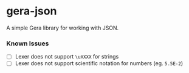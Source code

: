 
# gera-json
A simple Gera library for working with JSON.

### Known Issues
- [ ] Lexer does not support `\uXXXX` for strings
- [ ] Lexer does not support scientific notation for numbers (eg. `5.5E-2`)